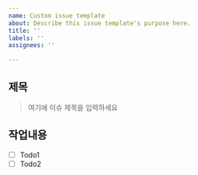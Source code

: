```yaml
---
name: Custom issue template
about: Describe this issue template's purpose here.
title: ''
labels: ''
assignees: ''

---
```


## 제목
> 여기에 이슈 제목을 입력하세요

## 작업내용
- [ ] Todo1
- [ ] Todo2
